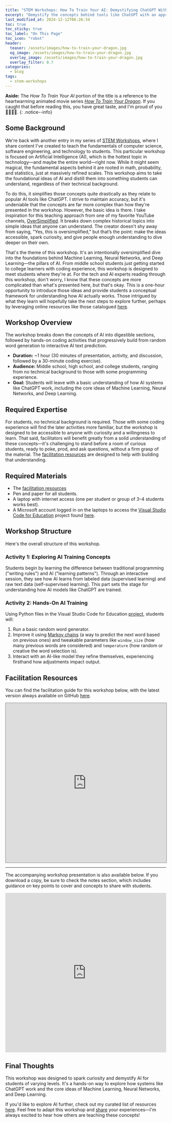 ```yaml
---
title: "STEM Workshops: How To Train Your AI: Demystifying ChatGPT With Machine Learning, Neural Networks, and Deep Learning Basics"
excerpt: "Demystify the concepts behind tools like ChatGPT with an approachable introduction to Machine Learning, Neural Networks, and Deep Learning."
last_modified_at: 2024-12-12T06:26:34
toc: true
toc_sticky: true
toc_label: "On This Page"
toc_icon: "robot"
header:
  teaser: /assets/images/how-to-train-your-dragon.jpg
  og_image: /assets/images/how-to-train-your-dragon.jpg
  overlay_image: /assets/images/how-to-train-your-dragon.jpg
  overlay_filter: 0.7
categories:
  - blog
tags:
  - stem-workshops
---
```


<script src="/assets/js/dynamic-link-targeting.js"></script>

<style>
    .page__hero--overlay {
        background-position: center center;
    }
    /* Apply styles only on tablets and larger devices */
    @media (min-width: 768px) {
        .page__hero--overlay {
            padding: 10em 0;
        }
    }
</style>

**Aside:** The *How To Train Your AI* portion of the title is a reference to the heartwarming animated movie series [*How To Train Your Dragon*](https://en.wikipedia.org/wiki/How_to_Train_Your_Dragon). If you caught that before reading this, you have great taste, and I'm proud of you 🙌🏾👏🏾.
{: .notice--info}

## Some Background

We're back with another entry in my series of [STEM Workshops](https://segunakinyemi.com/tags/#stem-workshops), where I share content I've created to teach the fundamentals of computer science, software engineering, and technology to students. This particular workshop is focused on Artificial Intelligence (AI), which is the hottest topic in technology—and maybe the entire world—right now. While it might seem magical, the fundamental aspects behind it are rooted in math, probability, and statistics, just at massively refined scales. This workshop aims to take the foundational ideas of AI and distill them into something students can understand, regardless of their technical background.

To do this, it simplifies those concepts quite drastically as they relate to popular AI tools like ChatGPT. I strive to maintain accuracy, but it's undeniable that the concepts are far more complex than how they're presented in the workshop. However, the basic idea is there. I take inspiration for this teaching approach from one of my favorite YouTube channels, [OverSimplified](https://www.youtube.com/@OverSimplified). It breaks down complex historical topics into simple ideas that anyone can understand. The creator doesn't shy away from saying, "Yes, this is oversimplified," but that’s the point: make the ideas accessible, spark curiosity, and give people enough understanding to dive deeper on their own.

That's the theme of this workshop. It's an intentionally oversimplified dive into the foundations behind Machine Learning, Neural Networks, and Deep Learning—the pillars of AI. From middle school students just getting started to college learners with coding experience, this workshop is designed to meet students where they're at. For the tech and AI experts reading through this workshop, don't worry, I know that these concepts are more complicated than what's presented here, but that's okay. This is a one-hour opportunity to introduce those ideas and provide students a conceptual framework for understanding how AI actually works. Those intrigued by what they learn will hopefully take the next steps to explore further, perhaps by leveraging online resources like those catalogued [here](https://segunakinyemi.com/blog/ai-learning-resources/).

## Workshop Overview

The workshop breaks down the concepts of AI into digestible sections, followed by hands-on coding activities that progressively build from random word generation to interactive AI text prediction.

- **Duration:** ~1 hour (30 minutes of presentation, activity, and discussion, followed by a 30-minute coding exercise).
- **Audience:** Middle school, high school, and college students, ranging from no technical background to those with some programming experience.
- **Goal:** Students will leave with a basic understanding of how AI systems like ChatGPT work, including the core ideas of Machine Learning, Neural Networks, and Deep Learning.

## Required Expertise

For students, no technical background is required. Those with some coding experience will find the later activities more familiar, but the workshop is designed to be accessible to anyone with curiosity and a willingness to learn. That said, facilitators will benefit greatly from a solid understanding of these concepts—it's challenging to stand before a room of curious students, ready to poke, prod, and ask questions, without a firm grasp of the material. The [facilitation resources](#facilitation-resources) are designed to help with building that understanding.

## Required Materials

- The [facilitation resources](#facilitation-resources)
- Pen and paper for all students.
- A laptop with internet access (one per student or group of 3–4 students works best).
- A Microsoft account logged in on the laptops to access the [Visual Studio Code for Education](https://vscodeedu.com) project found [here](https://vscodeedu.com/Q4eHFHOieGscZpldANxN).

## Workshop Structure

Here's the overall structure of this workshop.

### Activity 1: Exploring AI Training Concepts

Students begin by learning the difference between traditional programming ("writing rules") and AI ("learning patterns"). Through an interactive session, they see how AI learns from labeled data (supervised learning) and raw text data (self-supervised learning). This part sets the stage for understanding how AI models like ChatGPT are trained.

### Activity 2: Hands-On AI Training

Using Python files in the Visual Studio Code for Education [project](https://vscodeedu.com/Q4eHFHOieGscZpldANxN), students will:

1. Run a basic random word generator.
2. Improve it using [Markov chains](https://en.wikipedia.org/wiki/Markov_chain) (a way to predict the next word based on previous ones) and tweakable parameters like `window_size` (how many previous words are considered) and `temperature` (how random or creative the word selection is).
3. Interact with an AI-like model they refine themselves, experiencing firsthand how adjustments impact output.

## Facilitation Resources

You can find the facilitation guide for this workshop below, with the latest version always available on GitHub [here](https://github.com/segunak/stem-education/blob/2292d891dd56f63fe9d84f7fab6ef55cdf145210/workshops/How%20To%20Train%20Your%20AI/how-to-train-your-ai.md).  

<iframe
    src="https://segunak.github.io/stem-education/workshops/How%20To%20Train%20Your%20AI/how-to-train-your-ai.pdf"
    width="100%"
    height="500px"
    style="border: 1px solid gray">
</iframe>

---

The accompanying workshop presentation is also available below. If you download a copy, be sure to check the notes section, which includes guidance on key points to cover and concepts to share with students.  

<iframe
  src="https://1drv.ms/p/c/750d396c5cadcebd/IQS10Ps2jcCrR4jWYJmitxuqAbEgwZWs0ZeYC7lTNEo9CaI?em=2&amp;wdAr=1.7777777777777777"  
  width="100%"
  height="500px"
  frameborder="0">
</iframe>

## Final Thoughts

This workshop was designed to spark curiosity and demystify AI for students of varying levels. It's a hands-on way to explore how systems like ChatGPT work and the core ideas of Machine Learning, Neural Networks, and Deep Learning.

If you'd like to explore AI further, check out my curated list of resources [here](https://segunakinyemi.com/blog/ai-learning-resources/). Feel free to adapt this workshop and [share](/contact) your experiences—I'm always excited to hear how others are teaching these concepts!
